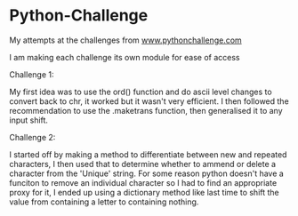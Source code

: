 # Python-Challenge

My attempts at the challenges from www.pythonchallenge.com

I am making each challenge its own module for ease of access

Challenge 1:

My first idea was to use the ord() function and do ascii level changes to convert back to chr, it worked but it wasn't very efficient. I then followed the recommendation to use the .maketrans function, then generalised it to any input shift.

Challenge 2:

I started off by making a method to differentiate between new and repeated characters, I then used that to determine whether to ammend or delete a character from the 'Unique' string. For some reason python doesn't have a funciton to remove an individual character so I had to find an appropriate proxy for it, I ended up using a dictionary method like last time to shift the value from containing a letter to containing nothing.
